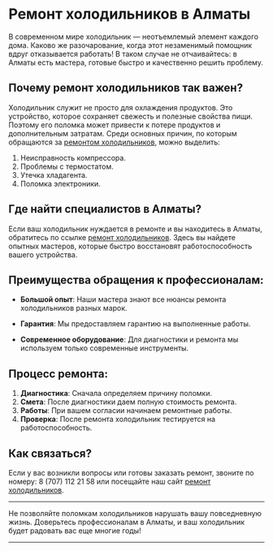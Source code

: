 # Ремонт холодильников в Алматы

В современном мире холодильник — неотъемлемый элемент каждого дома. Каково же разочарование, когда этот незаменимый помощник вдруг отказывается работать! В таком случае не отчаивайтесь: в Алматы есть мастера, готовые быстро и качественно решить проблему.

## Почему ремонт холодильников так важен?

Холодильник служит не просто для охлаждения продуктов. Это устройство, которое сохраняет свежесть и полезные свойства пищи. Поэтому его поломка может привести к потере продуктов и дополнительным затратам. Среди основных причин, по которым обращаются за [ремонтом холодильников](https://1v.kz/almaty/fridge/remont-holodilnikov-v-almaty/), можно выделить:

1. Неисправность компрессора.
2. Проблемы с термостатом.
3. Утечка хладагента.
4. Поломка электроники.

## Где найти специалистов в Алматы?

Если ваш холодильник нуждается в ремонте и вы находитесь в Алматы, обратитесь по ссылке [ремонт холодильников](https://1v.kz/almaty/fridge/remont-holodilnikov-v-almaty/). Здесь вы найдете опытных мастеров, которые быстро восстановят работоспособность вашего устройства.

## Преимущества обращения к профессионалам:

- **Большой опыт**: Наши мастера знают все нюансы ремонта холодильников разных марок.
  
- **Гарантия**: Мы предоставляем гарантию на выполненные работы.

- **Современное оборудование**: Для диагностики и ремонта мы используем только современные инструменты.

## Процесс ремонта:

1. **Диагностика**: Сначала определяем причину поломки.
2. **Смета**: После диагностики даем полную стоимость ремонта.
3. **Работы**: При вашем согласии начинаем ремонтные работы.
4. **Проверка**: После ремонта холодильник тестируется на работоспособность.

## Как связаться?

Если у вас возникли вопросы или готовы заказать ремонт, звоните по номеру: 8 (707) 112 21 58 или посещайте наш сайт [ремонт холодильников](https://1v.kz/almaty/fridge/remont-holodilnikov-v-almaty/).

---

Не позволяйте поломкам холодильников нарушать вашу повседневную жизнь. Доверьтесь профессионалам в Алматы, и ваш холодильник будет радовать вас еще многие годы!

---
